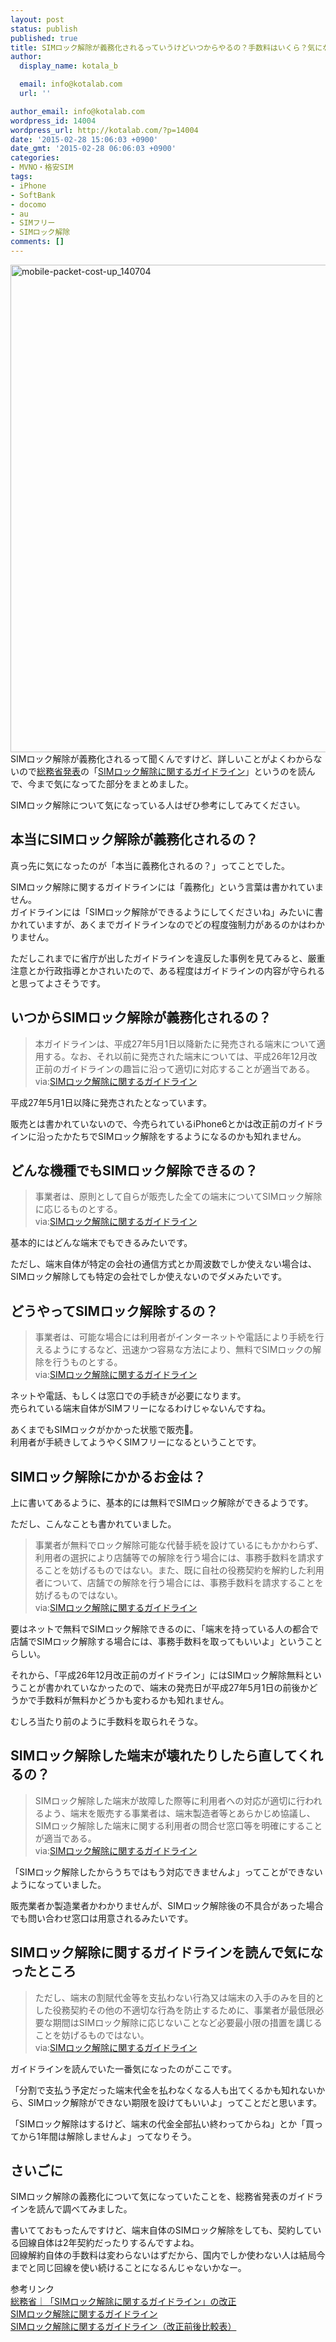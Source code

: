 ```yaml
---
layout: post
status: publish
published: true
title: SIMロック解除が義務化されるっていうけどいつからやるの？手数料はいくら？気になることを調べてみたよ
author:
  display_name: kotala_b

  email: info@kotalab.com
  url: ''

author_email: info@kotalab.com
wordpress_id: 14004
wordpress_url: http://kotalab.com/?p=14004
date: '2015-02-28 15:06:03 +0900'
date_gmt: '2015-02-28 06:06:03 +0900'
categories:
- MVNO・格安SIM
tags:
- iPhone
- SoftBank
- docomo
- au
- SIMフリー
- SIMロック解除
comments: []
---
```

<p><img src="http://kotalab.com/wp-content/uploads/mobile-packet-cost-up_140704.jpg" alt="mobile-packet-cost-up_140704" width="780" class="aligncenter size-full wp-image-13311" /><br />
SIMロック解除が義務化されるって聞くんですけど、詳しいことがよくわからないので<a href="http://www.soumu.go.jp/menu_news/s-news/01kiban03_02000275.html" target="_blank">総務省発表</a>の「<a href="http://www.soumu.go.jp/main_content/000330409.pdf" target="_blank">SIMロック解除に関するガイドライン</a>」というのを読んで、今まで気になってた部分をまとめました。</p>
<p>SIMロック解除について気になっている人はぜひ参考にしてみてください。<br />
<!--more--></p>
<h2>本当にSIMロック解除が義務化されるの？</h2>
<p>真っ先に気になったのが「本当に義務化されるの？」ってことでした。</p>
<p>SIMロック解除に関するガイドラインには「義務化」という言葉は書かれていません。<br />
ガイドラインには「SIMロック解除ができるようにしてくださいね」みたいに書かれていますが、あくまでガイドラインなのでどの程度強制力があるのかはわかりません。</p>
<p>ただしこれまでに省庁が出したガイドラインを違反した事例を見てみると、厳重注意とか行政指導とかされいたので、ある程度はガイドラインの内容が守られると思ってよさそうです。</p>
<h2>いつからSIMロック解除が義務化されるの？</h2>
<blockquote><p>本ガイドラインは、平成27年5月1日以降新たに発売される端末について適用する。なお、それ以前に発売された端末については、平成26年12月改正前のガイドラインの趣旨に沿って適切に対応することが適当である。<br />
via:<a href="http://www.soumu.go.jp/main_content/000330409.pdf" target="_blank">SIMロック解除に関するガイドライン</a></p></blockquote>
<p><span class="bred">平成27年5月1日以降に発売された</span>となっています。</p>
<p>販売とは書かれていないので、今売られているiPhone6とかは改正前のガイドラインに沿ったかたちでSIMロック解除をするようになるのかも知れません。</p>
<h2>どんな機種でもSIMロック解除できるの？</h2>
<blockquote><p>事業者は、原則として自らが販売した全ての端末についてSIMロック解除に応じるものとする。<br />
via:<a href="http://www.soumu.go.jp/main_content/000330409.pdf" target="_blank">SIMロック解除に関するガイドライン</a></p></blockquote>
<p>基本的にはどんな端末でもできるみたいです。</p>
<p>ただし、端末自体が特定の会社の通信方式とか周波数でしか使えない場合は、SIMロック解除しても特定の会社でしか使えないのでダメみたいです。</p>
<h2>どうやってSIMロック解除するの？</h2>
<blockquote><p>事業者は、可能な場合には利用者がインターネットや電話により手続を行えるようにするなど、迅速かつ容易な方法により、無料でSIMロックの解除を行うものとする。<br />
via:<a href="http://www.soumu.go.jp/main_content/000330409.pdf" target="_blank">SIMロック解除に関するガイドライン</a></p></blockquote>
<p>ネットや電話、もしくは窓口での手続きが必要になります。<br />
<span class="bred">売られている端末自体がSIMフリーになるわけじゃない</span>んですね。</p>
<p>あくまでもSIMロックがかかった状態で販売。<br />
利用者が手続きしてようやくSIMフリーになるということです。</p>
<h2>SIMロック解除にかかるお金は？</h2>
<p>上に書いてあるように、基本的には無料でSIMロック解除ができるようです。</p>
<p>ただし、こんなことも書かれていました。</p>
<blockquote><p>事業者が無料でロック解除可能な代替手続を設けているにもかかわらず、利用者の選択により店舗等での解除を行う場合には、事務手数料を請求することを妨げるものではない。また、既に自社の役務契約を解約した利用者について、店舗での解除を行う場合には、事務手数料を請求することを妨げるものではない。<br />
via:<a href="http://www.soumu.go.jp/main_content/000330409.pdf" target="_blank">SIMロック解除に関するガイドライン</a></p></blockquote>
<p>要はネットで無料でSIMロック解除できるのに、「端末を持っている人の都合で店舗でSIMロック解除する場合には、事務手数料を取ってもいいよ」ということらしい。</p>
<p>それから、「平成26年12月改正前のガイドライン」にはSIMロック解除無料ということが書かれていなかったので、端末の発売日が平成27年5月1日の前後かどうかで手数料が無料かどうかも変わるかも知れません。</p>
<p>むしろ当たり前のように手数料を取られそうな。</p>
<h2>SIMロック解除した端末が壊れたりしたら直してくれるの？</h2>
<blockquote><p>SIMロック解除した端末が故障した際等に利用者への対応が適切に行われるよう、端末を販売する事業者は、端末製造者等とあらかじめ協議し、SIMロック解除した端末に関する利用者の問合せ窓口等を明確にすることが適当である。<br />
via:<a href="http://www.soumu.go.jp/main_content/000330409.pdf" target="_blank">SIMロック解除に関するガイドライン</a></p></blockquote>
<p>「SIMロック解除したからうちではもう対応できませんよ」ってことができないようになっていました。</p>
<p>販売業者か製造業者かわかりませんが、SIMロック解除後の不具合があった場合でも問い合わせ窓口は用意されるみたいです。</p>
<h2>SIMロック解除に関するガイドラインを読んで気になったところ</h2>
<blockquote><p>ただし、端末の割賦代金等を支払わない行為又は端末の入手のみを目的とした役務契約その他の不適切な行為を防止するために、事業者が最低限必要な期間はSIMロック解除に応じないことなど必要最小限の措置を講じることを妨げるものではない。<br />
via:<a href="http://www.soumu.go.jp/main_content/000330409.pdf" target="_blank">SIMロック解除に関するガイドライン</a></p></blockquote>
<p>ガイドラインを読んでいた一番気になったのがここです。</p>
<p>「分割で支払う予定だった端末代金を払わなくなる人も出てくるかも知れないから、SIMロック解除ができない期限を設けてもいいよ」ってことだと思います。</p>
<p>「SIMロック解除はするけど、端末の代金全部払い終わってからね」とか「買ってから1年間は解除しませんよ」ってなりそう。</p>
<h2>さいごに</h2>
<p>SIMロック解除の義務化について気になっていたことを、総務省発表のガイドラインを読んで調べてみました。</p>
<p>書いてておもったんですけど、端末自体のSIMロック解除をしても、契約している回線自体は2年契約だったりするんですよね。<br />
回線解約自体の手数料は変わらないはずだから、国内でしか使わない人は結局今までと同じ回線を使い続けることになるんじゃないかなー。</p>
<p>参考リンク<br />
<a href="http://www.soumu.go.jp/menu_news/s-news/01kiban03_02000275.html" target="_blank">総務省｜「SIMロック解除に関するガイドライン」の改正</a><a href="http://b.hatena.ne.jp/entry/http://www.soumu.go.jp/menu_news/s-news/01kiban03_02000275.html" target="_blank"><img border="0" src="http://b.hatena.ne.jp/entry/image/http://www.soumu.go.jp/menu_news/s-news/01kiban03_02000275.html" alt="" /></a><br />
<a href="http://www.soumu.go.jp/main_content/000330409.pdf" target="_blank">SIMロック解除に関するガイドライン</a><a href="http://b.hatena.ne.jp/entry/http://www.soumu.go.jp/main_content/000330409.pdf" target="_blank"><img border="0" src="http://b.hatena.ne.jp/entry/image/http://www.soumu.go.jp/main_content/000330409.pdf" alt="" /></a><br />
<a href="http://www.soumu.go.jp/main_content/000330410.pdf" target="_blank">SIMロック解除に関するガイドライン（改正前後比較表）</a><a href="http://b.hatena.ne.jp/entry/http://www.soumu.go.jp/main_content/000330410.pdf" target="_blank"><img border="0" src="http://b.hatena.ne.jp/entry/image/http://www.soumu.go.jp/main_content/000330410.pdf" alt="" /></a></p>
